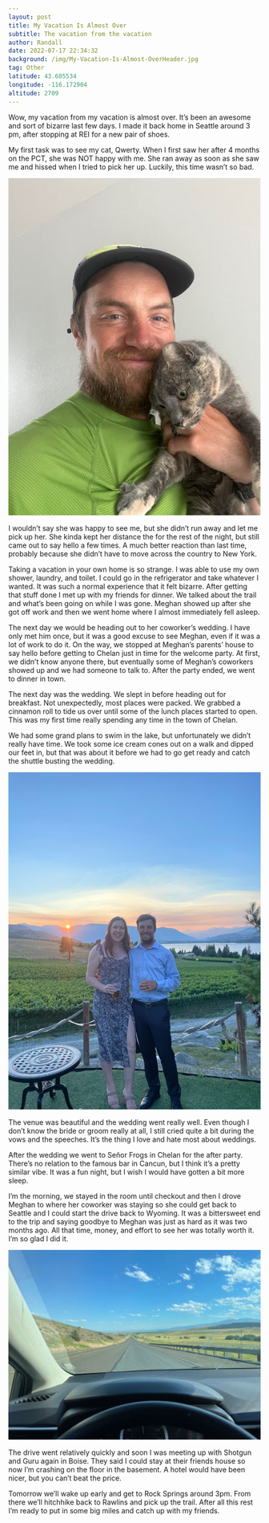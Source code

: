 ```yaml
---
layout: post
title: My Vacation Is Almost Over
subtitle: The vacation from the vacation
author: Randall
date: 2022-07-17 22:34:32
background: /img/My-Vacation-Is-Almost-OverHeader.jpg
tag: Other
latitude: 43.605534
longitude: -116.172904
altitude: 2709
---
```

Wow, my vacation from my vacation is almost over. It’s been an awesome and sort of bizarre last few days. I made it back home in Seattle around 3 pm, after stopping at REI for a new pair of shoes. 

My first task was to see my cat, Qwerty. When I first saw her after 4 months on the PCT, she was NOT happy with me. She ran away as soon as she saw me and hissed when I tried to pick her up. Luckily, this time wasn’t so bad.

<img src="/img/My Vacation Is Almost Over0.jpg" class="img-fluid">

I wouldn’t say she was happy to see me, but she didn’t run away and let me pick up her. She kinda kept her distance the for the rest of the night, but still came out to say hello a few times. A much better reaction than last time, probably because she didn’t have to move across the country to New York.

Taking a vacation in your own home is so strange. I was able to use my own shower, laundry, and toilet. I could go in the refrigerator and take whatever I wanted. It was such a normal experience that it felt bizarre. After getting that stuff done I met up with my friends for dinner. We talked about the trail and what’s been going on while I was gone. Meghan showed up after she got off work and then we went home where I almost immediately fell asleep.

The next day we would be heading out to her coworker’s wedding. I have only met him once, but it was a good excuse to see Meghan, even if it was a lot of work to do it. On the way, we stopped at Meghan’s parents’ house to say hello before getting to Chelan just in time for the welcome party. At first, we didn’t know anyone there, but eventually some of Meghan’s coworkers showed up and we had someone to talk to. After the party ended, we went to dinner in town.

The next day was the wedding. We slept in before heading out for breakfast. Not unexpectedly, most places were packed. We grabbed a cinnamon roll to tide us over until some of the lunch places started to open. This was my first time really spending any time in the town of Chelan.

We had some grand plans to swim in the lake, but unfortunately we didn’t really have time. We took some ice cream cones out on a walk and dipped our feet in, but that was about it before we had to go get ready and catch the shuttle busting the wedding.

<img src="/img/My Vacation Is Almost Over1.jpg" class="img-fluid">

The venue was beautiful and the wedding went really well. Even though I don’t know the bride or groom really at all, I still cried quite a bit during the vows and the speeches. It’s the thing I love and hate most about weddings.

After the wedding we went to Señor Frogs in Chelan for the after party. There’s no relation to the famous bar in Cancun, but I think it’s a pretty similar vibe. It was a fun night, but I wish I would have gotten a bit more sleep.

I’m the morning, we stayed in the room until checkout and then I drove Meghan to where her coworker was staying so she could get back to Seattle and I could start the drive back to Wyoming. It was a bittersweet end to the trip and saying goodbye to Meghan was just as hard as it was two months ago. All that time, money, and effort to see her was totally worth it. I’m so glad I did it.

<img src="/img/My Vacation Is Almost Over2.jpg" class="img-fluid">

The drive went relatively quickly and soon I was meeting up with Shotgun and Guru again in Boise. They said I could stay at their friends house so now I’m crashing on the floor in the basement. A hotel would have been nicer, but you can’t beat the price.

Tomorrow we’ll wake up early and get to Rock Springs around 3pm. From there we’ll hitchhike back to Rawlins and pick up the trail. After all this rest I’m ready to put in some big miles and catch up with my friends.
